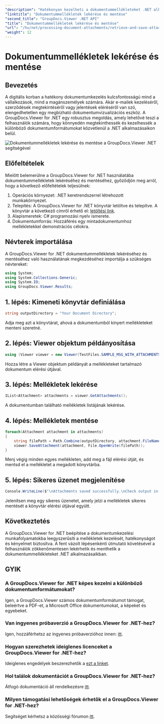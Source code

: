 ```yaml
---
"description": "Hatékonyan kezelheti a dokumentummellékleteket .NET alkalmazásokon belül a GroupDocs.Viewer segítségével. Gondtalanul lekérheti és mentheti a mellékleteket."
"linktitle": "Dokumentummellékletek lekérése és mentése"
"second_title": "GroupDocs.Viewer .NET API"
"title": "Dokumentummellékletek lekérése és mentése"
"url": "/hu/net/processing-document-attachments/retrieve-and-save-attachments/"
"weight": 12
---
```


# Dokumentummellékletek lekérése és mentése

## Bevezetés
A digitális korban a hatékony dokumentumkezelés kulcsfontosságú mind a vállalkozások, mind a magánszemélyek számára. Akár e-mailek kezeléséről, szerződések megtekintéséről vagy jelentések eléréséről van szó, elengedhetetlen egy megbízható dokumentumvizualizációs eszköz. A GroupDocs.Viewer for .NET egy robusztus megoldás, amely lehetővé teszi a felhasználók számára, hogy könnyedén megtekinthessék és kezelhessék a különböző dokumentumformátumokat közvetlenül a .NET alkalmazásaikon belül.

![Dokumentummellékletek lekérése és mentése a GroupDocs.Viewer .NET segítségével](/viewer/processing-document-attachments/retrieve-and-save-document-attachments.png)

## Előfeltételek
Mielőtt belemerülne a GroupDocs.Viewer for .NET használatába dokumentummellékletek lekéréséhez és mentéséhez, győződjön meg arról, hogy a következő előfeltételek teljesülnek:
1. Operációs környezet: .NET keretrendszerrel létrehozott munkakörnyezet.
2. Telepítés: A GroupDocs.Viewer for .NET könyvtár letöltve és telepítve. A könyvtár a következő címről érhető el: [letöltési link](https://releases.groupdocs.com/viewer/net/).
3. Alapismeretek: C# programozási nyelv ismerete.
4. Dokumentumforrás: Hozzáférés egy mintadokumentumhoz mellékletekkel demonstrációs célokra.

## Névterek importálása
A GroupDocs.Viewer for .NET dokumentummellékletek lekéréséhez és mentéséhez való használatának megkezdéséhez importálja a szükséges névtereket:
```csharp
using System;
using System.Collections.Generic;
using System.IO;
using GroupDocs.Viewer.Results;
```

## 1. lépés: Kimeneti könyvtár definiálása
```csharp
string outputDirectory = "Your Document Directory";
```
Adja meg azt a könyvtárat, ahová a dokumentumból kinyert mellékleteket menteni szeretné.
## 2. lépés: Viewer objektum példányosítása
```csharp
using (Viewer viewer = new Viewer(TestFiles.SAMPLE_MSG_WITH_ATTACHMENTS))
```
Hozza létre a Viewer objektum példányát a mellékleteket tartalmazó dokumentum elérési útjával.
## 3. lépés: Mellékletek lekérése
```csharp
IList<Attachment> attachments = viewer.GetAttachments();
```
A dokumentumban található mellékletek listájának lekérése.
## 4. lépés: Mellékletek mentése
```csharp
foreach(Attachment attachment in attachments)
{
    string filePath = Path.Combine(outputDirectory, attachment.FileName);  
    viewer.SaveAttachment(attachment, File.OpenWrite(filePath)); 
}
```
Menj végig minden egyes mellékleten, add meg a fájl elérési útját, és mentsd el a mellékletet a megadott könyvtárba.
## 5. lépés: Sikeres üzenet megjelenítése
```csharp
Console.WriteLine($"\nAttachments saved successfully.\nCheck output in {outputDirectory}.");
```
Jelenítsen meg egy sikeres üzenetet, amely jelzi a mellékletek sikeres mentését a könyvtár elérési útjával együtt.

## Következtetés
A GroupDocs.Viewer for .NET beépítése a dokumentumkezelési munkafolyamatokba leegyszerűsíti a mellékletek kezelését, hatékonyságot és kényelmet biztosítva. A fent vázolt lépésenkénti útmutató követésével a felhasználók zökkenőmentesen lekérhetik és menthetik a dokumentummellékleteket .NET alkalmazásaikban.
## GYIK
### A GroupDocs.Viewer for .NET képes kezelni a különböző dokumentumformátumokat?
Igen, a GroupDocs.Viewer számos dokumentumformátumot támogat, beleértve a PDF-et, a Microsoft Office dokumentumokat, a képeket és egyebeket.
### Van ingyenes próbaverzió a GroupDocs.Viewer for .NET-hez?
Igen, hozzáférhetsz az ingyenes próbaverzióhoz innen: [itt](https://releases.groupdocs.com/).
### Hogyan szerezhetek ideiglenes licenceket a GroupDocs.Viewer for .NET-hez?
Ideiglenes engedélyek beszerezhetők a [ezt a linket](https://purchase.groupdocs.com/temporary-license/).
### Hol találok dokumentációt a GroupDocs.Viewer for .NET-hez?
Átfogó dokumentáció áll rendelkezésre [itt](https://tutorials.groupdocs.com/viewer/net/).
### Milyen támogatási lehetőségek érhetők el a GroupDocs.Viewer for .NET-hez?
Segítséget kérhetsz a közösségi fórumon [itt](https://forum.groupdocs.com/c/viewer/9).